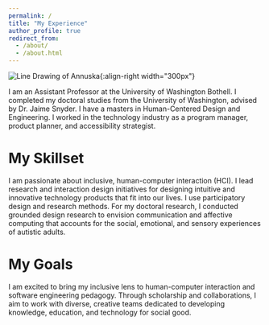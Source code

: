 ```yaml
---
permalink: /
title: "My Experience"
author_profile: true
redirect_from: 
  - /about/
  - /about.html
---
```


![Line Drawing of Annuska](/APT//images/AnnuskaZolyomi_lines.png){:align-right width="300px"}

I am an Assistant Professor at the University of Washington Bothell. I completed my doctoral studies from the University of Washington, advised by Dr. Jaime Snyder.  I have a masters in Human-Centered Design and Engineering. I worked in the technology industry as a program manager, product planner, and accessibility strategist.

My Skillset
======
 I am passionate about inclusive, human-computer interaction (HCI). I lead research and interaction design initiatives for designing intuitive and innovative technology products that fit into our lives. I use participatory design and research methods.  For my doctoral research, I conducted grounded design research to envision communication and affective computing that accounts for the social, emotional, and sensory experiences of autistic adults.

My Goals
======
I am excited to bring my inclusive lens to human-computer interaction and software engineering pedagogy. Through scholarship and collaborations, I aim to work with diverse, creative teams dedicated to developing knowledge, education, and technology for social good.


